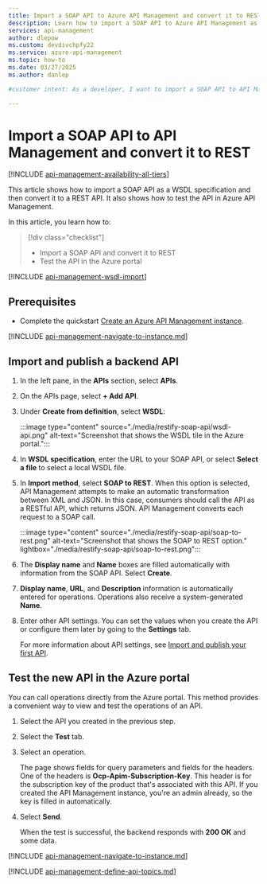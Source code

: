 ```yaml
---
title: Import a SOAP API to Azure API Management and convert it to REST using the portal | Microsoft Docs
description: Learn how to import a SOAP API to Azure API Management as a WSDL specification and convert it to a REST API. Then test the API in the Azure portal.
services: api-management
author: dlepow
ms.custom: devdivchpfy22
ms.service: azure-api-management
ms.topic: how-to
ms.date: 03/27/2025
ms.author: danlep

#customer intent: As a developer, I want to import a SOAP API to API Management and convert it to REST.

---
```

# Import a SOAP API to API Management and convert it to REST

[!INCLUDE [api-management-availability-all-tiers](../../includes/api-management-availability-all-tiers.md)]

This article shows how to import a SOAP API as a WSDL specification and then convert it to a REST API. It also shows how to test the API in Azure API Management.

In this article, you learn how to:

> [!div class="checklist"]
> * Import a SOAP API and convert it to REST
> * Test the API in the Azure portal

[!INCLUDE [api-management-wsdl-import](../../includes/api-management-wsdl-import.md)]

## Prerequisites

- Complete the quickstart [Create an Azure API Management instance](get-started-create-service-instance.md).

[!INCLUDE [api-management-navigate-to-instance.md](../../includes/api-management-navigate-to-instance.md)]

## <a name="create-api"> </a>Import and publish a backend API

1. In the left pane, in the **APIs** section, select **APIs**.
1. On the APIs page, select **+ Add API**.
1. Under **Create from definition**, select **WSDL**:

    :::image type="content" source="./media/restify-soap-api/wsdl-api.png" alt-text="Screenshot that shows the WSDL tile in the Azure portal.":::

1. In **WSDL specification**, enter the URL to your SOAP API, or select **Select a file** to select a local WSDL file.
1. In **Import method**, select **SOAP to REST**. 
    When this option is selected, API Management attempts to make an automatic transformation between XML and JSON. In this case, consumers should call the API as a RESTful API, which returns JSON. API Management converts each request to a SOAP call.

    :::image type="content" source="./media/restify-soap-api/soap-to-rest.png" alt-text="Screenshot that shows the SOAP to REST option." lightbox="./media/restify-soap-api/soap-to-rest.png":::

1. The **Display name** and **Name** boxes are filled automatically with information from the SOAP API. Select **Create**.
1. **Display name**, **URL**, and **Description** information is automatically entered for operations. Operations also receive a system-generated **Name**.
1. Enter other API settings. You can set the values when you create the API or configure them later by going to the **Settings** tab. 

    For more information about API settings, see [Import and publish your first API](import-and-publish.md#import-and-publish-a-backend-api).

## Test the new API in the Azure portal

You can call operations directly from the Azure portal. This method provides a convenient way to view and test the operations of an API.  

1. Select the API you created in the previous step.
2. Select the **Test** tab.
3. Select an operation.

    The page shows fields for query parameters and fields for the headers. One of the headers is **Ocp-Apim-Subscription-Key**. This header is for the subscription key of the product that's associated with this API. If you created the API Management instance, you're an admin already, so the key is filled in automatically. 

1. Select **Send**.

    When the test is successful, the backend responds with **200 OK** and some data.

[!INCLUDE [api-management-navigate-to-instance.md](../../includes/api-management-append-apis.md)]

[!INCLUDE [api-management-define-api-topics.md](../../includes/api-management-define-api-topics.md)]